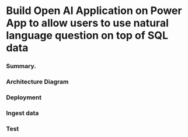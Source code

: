 # Build Open AI Application on Power App to allow users to use natural language question on top of SQL data
### Summary.
### Architecture Diagram
### Deployment
### Ingest data
### Test

